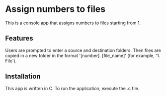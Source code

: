 # Assign numbers to files

This is a console app that assigns numbers to files starting from 1.

## Features

Users are prompted to enter a source and destination folders. Then files are copied in a new folder in the format '[number]. [file_name]' (for example, '1. File').

## Installation

This app is written in C. To run the application, execute the .c file.
